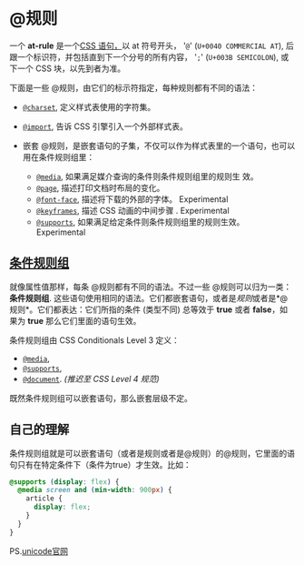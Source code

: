 # @规则

一个 **at-rule** 是一个[CSS 语句，](https://developer.mozilla.org/en/CSS/Syntax#CSS_statements)以 at 符号开头， '`@`' (`U+0040 COMMERCIAL AT`), 后跟一个标识符，并包括直到下一个分号的所有内容， '`;`' (`U+003B SEMICOLON`), 或下一个 CSS 块，以先到者为准。

下面是一些 @规则，由它们的标示符指定，每种规则都有不同的语法：

- [`@charset`](https://developer.mozilla.org/zh-CN/docs/Web/CSS/@charset), 定义样式表使用的字符集。
- [`@import`](https://developer.mozilla.org/zh-CN/docs/Web/CSS/@import), 告诉 CSS 引擎引入一个外部样式表。

- 嵌套 @规则，是嵌套语句的子集，不仅可以作为样式表里的一个语句，也可以用在条件规则组里：
  - [`@media`](https://developer.mozilla.org/zh-CN/docs/Web/CSS/@media), 如果满足媒介查询的条件则条件规则组里的规则生	效。
  - [`@page`](https://developer.mozilla.org/zh-CN/docs/Web/CSS/@page), 描述打印文档时布局的变化。
  - [`@font-face`](https://developer.mozilla.org/zh-CN/docs/Web/CSS/@font-face), 描述将下载的外部的字体。 Experimental
  - [`@keyframes`](https://developer.mozilla.org/zh-CN/docs/Web/CSS/@keyframes), 描述 CSS 动画的中间步骤 . Experimental
  - [`@supports`](https://developer.mozilla.org/zh-CN/docs/Web/CSS/@supports), 如果满足给定条件则条件规则组里的规则生效。 Experimental

## [条件规则组](https://developer.mozilla.org/zh-CN/docs/Web/CSS/At-rule#条件规则组)

就像属性值那样，每条 @规则都有不同的语法。不过一些 @规则可以归为一类： **条件规则组**. 这些语句使用相同的语法。它们都嵌套语句，或者是*规则*或者是*@规则*。它们都表达：它们所指的条件 (类型不同) 总等效于 **true** 或者 **false**，如果为 **true** 那么它们里面的语句生效。

条件规则组由 CSS Conditionals Level 3 定义：

- [`@media`](https://developer.mozilla.org/zh-CN/docs/Web/CSS/@media),
- [`@supports`](https://developer.mozilla.org/zh-CN/docs/Web/CSS/@supports),
- [`@document`](https://developer.mozilla.org/zh-CN/docs/Web/CSS/@document). *(推迟至 CSS Level 4 规范)*

既然条件规则组可以嵌套语句，那么嵌套层级不定。

## 自己的理解

条件规则组就是可以嵌套语句（或者是规则或者是@规则）的@规则，它里面的语句只有在特定条件下（条件为true）才生效。比如：

```css
@supports (display: flex) {
  @media screen and (min-width: 900px) {
    article {
      display: flex;
    }
  }
}
```



PS.[unicode官网](https://home.unicode.org/)